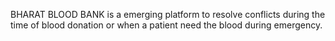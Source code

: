 BHARAT BLOOD BANK is a emerging platform to resolve conflicts during the time of blood donation or when a patient need the blood during emergency.
